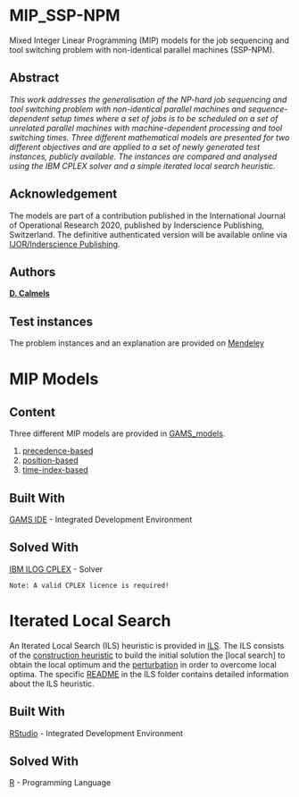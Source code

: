 # MIP_SSP-NPM
Mixed Integer Linear Programming (MIP) models for the job sequencing and tool switching problem with non-identical parallel machines (SSP-NPM).
## Abstract
*This work addresses the generalisation of the NP-hard job sequencing and tool switching problem with non-identical parallel machines 
and sequence-dependent setup times where a set of jobs is to be scheduled on a set of unrelated parallel machines with machine-dependent processing and tool switching times. 
Three different mathematical models are presented for two different objectives and are applied to a set of newly generated test instances, publicly available. 
The instances are compared and analysed using the IBM CPLEX solver and a simple iterated local search heuristic.*

## Acknowledgement 
The models are part of a contribution published in the International Journal of Operational Research 2020, 
published by Inderscience Publishing, Switzerland. 
The definitive authenticated version will be available online via [IJOR/Inderscience Publishing](https://www.inderscience.com/jhome.php?jcode=ijor).

## Authors
[**D. Calmels**](https://www.researchgate.net/profile/Dorothea_Calmels)

## Test instances
The problem instances and an explanation are provided on [Mendeley](http://dx.doi.org/10.17632/ggr36f5gd5.2)

# MIP Models
## Content
Three different MIP models are provided in [GAMS_models](https://github.com/TerhiS/MIP_SSP-NPM/tree/master/GAMS_models). 
1) [precedence-based](https://github.com/TerhiS/MIP_SSP-NPM/tree/master/GAMS_models/precedence-based.gms)
2) [position-based](https://github.com/TerhiS/MIP_SSP-NPM/tree/master/GAMS_models/position-based.gms)
3) [time-index-based](https://github.com/TerhiS/MIP_SSP-NPM/tree/master/GAMS_models/time-index-based.gmx)

## Built With
[GAMS IDE](https://www.gams.com/download/) - Integrated Development Environment
## Solved With
[IBM ILOG CPLEX](https://www.ibm.com/de-de/products/ilog-cplex-optimization-studio) - Solver
```
Note: A valid CPLEX licence is required!
```
# Iterated Local Search
An Iterated Local Search (ILS) heuristic is provided in [ILS](https://github.com/TerhiS/MIP_SSP-NPM/tree/master/ILS).
The ILS consists of the [construction heuristic](https://github.com/TerhiS/MIP_SSP-NPM/blob/master/ILS/constr_heur.R) to build the initial solution the [local search] to obtain the local optimum 
and the [perturbation](https://github.com/TerhiS/MIP_SSP-NPM/blob/master/ILS/ils.R) in order to overcome local optima. The specific [README](https://github.com/TerhiS/MIP_SSP-NPM/blob/master/ILS/README_ILS.md) in the ILS folder contains detailed information about the ILS heuristic. 

## Built With
[RStudio](https://rstudio.com/products/rstudio/download/) - Integrated Development Environment
## Solved With
[R](https://www.r-project.org/) - Programming Language



